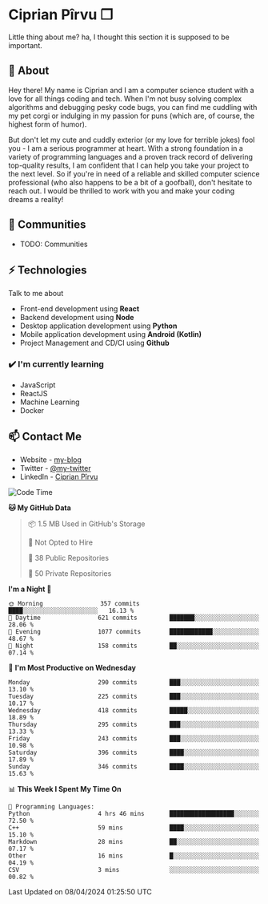 # Ciprian Pîrvu ❐

Little thing about me? ha, I thought this section it is supposed to be important.

## 🧐 About

Hey there! My name is Ciprian and I am a computer science student with a love for all things coding and tech. When I'm not busy solving complex algorithms and debugging pesky code bugs, you can find me cuddling with my pet corgi or indulging in my passion for puns (which are, of course, the highest form of humor).

But don't let my cute and cuddly exterior (or my love for terrible jokes) fool you - I am a serious programmer at heart. With a strong foundation in a variety of programming languages and a proven track record of delivering top-quality results, I am confident that I can help you take your project to the next level. So if you're in need of a reliable and skilled computer science professional (who also happens to be a bit of a goofball), don't hesitate to reach out. I would be thrilled to work with you and make your coding dreams a reality!

## 👯 Communities

-   TODO: Communities

## ⚡ Technologies

Talk to me about

-   Front-end development using **React**
-   Backend development using **Node**
-   Desktop application development using **Python**
-   Mobile application development using **Android (Kotlin)**
-   Project Management and CD/CI using **Github**

### ✔️ I'm currently learning

-   JavaScript
-   ReactJS
-   Machine Learning
-   Docker

## 📫 Contact Me

-   Website - [my-blog]()
-   Twitter - [@my-twitter]()
-   LinkedIn - [Ciprian Pîrvu](https://www.linkedin.com/in/p%C3%AErvu-ciprian-cristian-4415991b1/)

<!--START_SECTION:waka-->
![Code Time](http://img.shields.io/badge/Code%20Time-1%2C977%20hrs%2024%20mins-blue)

**🐱 My GitHub Data** 

> 📦 1.5 MB Used in GitHub's Storage 
 > 
> 🚫 Not Opted to Hire
 > 
> 📜 38 Public Repositories 
 > 
> 🔑 50 Private Repositories 
 > 
**I'm a Night 🦉** 

```text
🌞 Morning                357 commits         ████░░░░░░░░░░░░░░░░░░░░░   16.13 % 
🌆 Daytime                621 commits         ███████░░░░░░░░░░░░░░░░░░   28.06 % 
🌃 Evening                1077 commits        ████████████░░░░░░░░░░░░░   48.67 % 
🌙 Night                  158 commits         ██░░░░░░░░░░░░░░░░░░░░░░░   07.14 % 
```
📅 **I'm Most Productive on Wednesday** 

```text
Monday                   290 commits         ███░░░░░░░░░░░░░░░░░░░░░░   13.10 % 
Tuesday                  225 commits         ███░░░░░░░░░░░░░░░░░░░░░░   10.17 % 
Wednesday                418 commits         █████░░░░░░░░░░░░░░░░░░░░   18.89 % 
Thursday                 295 commits         ███░░░░░░░░░░░░░░░░░░░░░░   13.33 % 
Friday                   243 commits         ███░░░░░░░░░░░░░░░░░░░░░░   10.98 % 
Saturday                 396 commits         ████░░░░░░░░░░░░░░░░░░░░░   17.89 % 
Sunday                   346 commits         ████░░░░░░░░░░░░░░░░░░░░░   15.63 % 
```


📊 **This Week I Spent My Time On** 

```text
💬 Programming Languages: 
Python                   4 hrs 46 mins       ██████████████████░░░░░░░   72.50 % 
C++                      59 mins             ████░░░░░░░░░░░░░░░░░░░░░   15.10 % 
Markdown                 28 mins             ██░░░░░░░░░░░░░░░░░░░░░░░   07.17 % 
Other                    16 mins             █░░░░░░░░░░░░░░░░░░░░░░░░   04.19 % 
CSV                      3 mins              ░░░░░░░░░░░░░░░░░░░░░░░░░   00.82 % 
```


 Last Updated on 08/04/2024 01:25:50 UTC
<!--END_SECTION:waka-->
